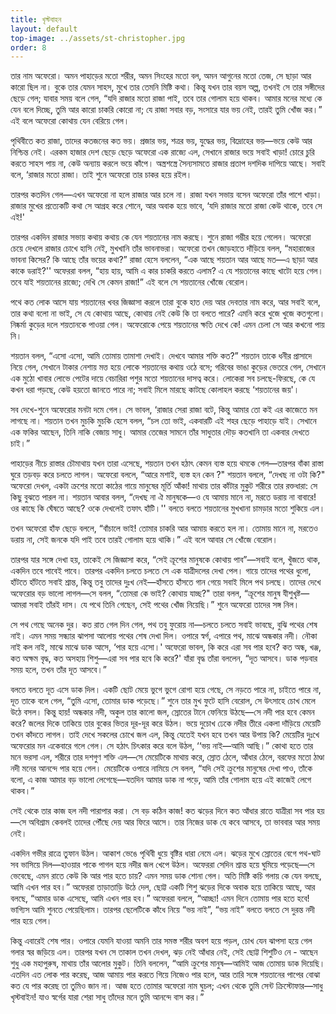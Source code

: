```yaml
---
title: খৃস্টবাহন
layout: default
top-image: ../assets/st-christopher.jpg
order: 8
---
```


তার নাম অফেরাে। অমন পাহাড়ের মতাে শরীর, অমন সিংহের মতাে বল, অমন আগুনের মতাে তেজ, সে ছাড়া আর কারাে ছিল না। বুকে তার যেমন সাহস, মুখে তার তেমনি মিষ্টি কথা। কিন্তু যখন তার বয়স অল্প, তখনই সে তার সঙ্গীদের ছেড়ে গেল; যাবার সময় বলে গেল, “যদি রাজার মতাে রাজা পাই, তবে তার গােলাম হয়ে থাকব। আমার মনের মধ্যে কে যেন বলে দিচ্ছে, তুমি আর কারাে চাকরি কোরাে না; যে রাজা সবার বড়, সংসারে যার ভয় নেই, তারই তুমি খোঁজ কর।” এই বলে অফেরাে কোথায় যেন বেরিয়ে গেল। 

পৃথিবীতে কত রাজা, তাদের কতজনের কত ভয়। প্রজার ভয়, শত্রর ভয়, যুদ্ধের ভয়, বিদ্রোহের ভয়—ভয়ে কেউ আর নিশ্চিন্ত নেই। এরকম হাজার দেশ ছেড়ে ছেড়ে অফেরাে এক রাজ্যে এল, সেখানে রাজার ভয়ে সবাই খাড়া! চোরে চুরি করতে সাহস পায় না, কেউ অন্যায় করলে ভয়ে কাঁপে। অস্ত্রশস্ত্রে সৈন্যসামতে রাজার প্রতাপ দশদিক দাপিয়ে আছে। সবাই বলে, ‘রাজার মতাে রাজা। তাই শুনে অফেরাে তার চাকর হয়ে রইল। 

তারপর কতদিন গেল—এখন অফেরাে না হলে রাজার আর চলে না। রাজা যখন সভায় বসেন অফেরাে তাঁর পাশে খাড়া। রাজার মুখের প্রত্যেকটি কথা সে আগ্রহ করে শােনে, আর অবাক হয়ে ভাবে, ‘যদি রাজার মতাে রাজা কেউ থাকে, তবে সে এই!' 

তারপর একদিন রাজার সভায় কথায় কথায় কে যেন শয়তানের নাম করছে। শুনে রাজা গম্ভীর হয়ে গেলেন। অফেরো চেয়ে দেখলে রাজার চোখে হাসি নেই, মুখখানি তাঁর ভাবনাভরা। অফেরো তখন জোড়হাতে দাঁড়িয়ে বলল, “মহারাজের ভাবনা কিসের? কি আছে তাঁর ভয়ের কথা?” রাজা হেসে বললেন, “এক আছে শয়তান আর আছে মত—এ ছাড়া আর কাকে ডরাই?'' অফেররা বলল, “হায় হায়, আমি এ কার চাকরি করতে এলাম? এ যে শয়তানের কাছে খাটো হয়ে গেল। তবে যাই শয়তানের রাজ্যে; দেখি সে কেমন রাজা!” এই বলে সে শয়তানের খোঁজে বেরােল। 

পথে কত লােক আসে যায় শয়তানের খবর জিজ্ঞাসা করলে তারা বুকে হাত দেয় আর দেবতার নাম করে, আর সবাই বলে, তার কথা বলাে না ভাই, সে যে কোথায় আছে, কোথায় নেই কেউ কি তা বলতে পারে? এমনি করে খুজে খুজে কতগুলাে। নিষ্কর্মা কুড়ের দলে শয়তানকে পাওয়া গেল। অফেরােকে পেয়ে শয়তানের ক্ষতি দেখে কে! এমন চেলা সে আর কখনাে পায় নি। 

শয়তান বলল, “এসাে এসাে, আমি তােমায় তামাশা দেখাই। দেখবে আমার শক্তি কত?” শয়তান তাকে ধনীর প্রাসাদে নিয়ে গেল, সেখানে টাকার নেশায় মত্ত হয়ে লােকে শয়তানের কথায় ওঠে বসে; গরিবের ভাঙা কুড়ের ভেতরে গেল, সেখানে এক মুঠো খাবার লােভে পেটের দায়ে বেচারিরা পশুর মতাে শয়তানের দাসত্ব করে। লােকেরা সব চলছে-ফিরছে, কে যে কখন ধরা পড়ছে, কেউ হয়তাে জানতে পারে না; সবাই মিলে মারছে কাটছে কোলাহল করছে ‘শয়তানের জয়'।
 
সব দেখে-শুনে অফেরাের মনটা দমে গেল। সে ভাবল, ‘রাজার সেরা রাজা বটে, কিন্তু আমার তাে কই এর কাজেতে মন লাগছে না। শয়তান তখন মুচকি মুচকি হেসে বলল, “চল তাে ভাই, একবারটি এই শহর ছেড়ে পাহাড়ে যাই। সেখানে এক ফকির আছেন, তিনি নাকি বেজায় সাধু। আমার তেজের সামনে তাঁর সাধুতার দৌড় কতখানি তা একবার দেখতে চাই।”
 
পাহাড়ের নীচে রাস্তার চৌমাথায় যখন তারা এসেছে, শয়তান তখন হঠাৎ কেমন ব্যস্ত হয়ে থমকে গেল—তারপর বাঁকা রাস্তা ঘুরে তড়বড় করে চলতে লাগল। অফেরাে বললে, “আরে মশাই, ব্যস্ত হন কেন ?" শয়তান বললে, “দেখছ না ওটা কি?" অফেরাে দেখল, একটা ক্রশের মতাে কাঠের গায়ে মানুষের মূর্তি আঁকা! মাথায় তার কাঁটার মুকুট শরীরে তার রক্তধারা: সে কিছু বুঝতে পারল না। শয়তান আবার বলল, “দেখছ না ঐ মানুষকে—ও যে আমায় মানে না, মরতে ডরায় না বাবারে! ওর কাছে কি ঘেঁষতে আছে? ওকে দেখলেই তফাৎ হাঁটি।'' বলতে বলতে শয়তানের মুখখানা চামড়ার মতাে শুকিয়ে এল। 

তখন অফেরাে হাঁফ ছেড়ে বললে, “বাঁচালে ভাই! তােমার চাকরি আর আমায় করতে হল না। তােমায় মানে না, মরতেও ডরায় না, সেই জনকে যদি পাই তবে তারই গােলাম হয়ে থাকি।” এই বলে আবার সে খোঁজে বেরােল। 

তারপর যার সঙ্গে দেখা হয়, তাকেই সে জিজ্ঞাসা করে, “সেই ক্রূশের মানুষকে কোথায় পাব”—সবাই বলে, খুঁজতে থাক, একদিন তবে পাবেই পাবে। তারপর একদিন চলতে চলতে সে এক যাত্রীদলের দেখা পেল। গায়ে তাদের পথের ধুলাে, হাঁটতে হাঁটতে সবাই শ্রান্ত, কিন্তু তবু তাদের দুঃখ নেই—হাঁসতে হাঁসতে গান গেয়ে সবাই মিলে পথ চলছে। তাদের দেখে অফেরোর বড় ভালাে লাগল—সে বলল, “তােমরা কে ভাই? কোথায় যাচ্ছ?" তারা বলল, “ক্রূশের মানুষ যীশুখৃষ্ট—আমরা সবাই তাঁরই দাস। যে পথে তিনি গেছেন, সেই পথের খোঁজ নিয়েছি।” শুনে অফেরাে তাদের সঙ্গ নিল।
 
সে পথ গেছে অনেক দুর। কত রাত গেল দিন গেল, পথ তবু ফুরােয় না—চলতে চলতে সবাই ভাবছে, বুঝি পথের শেষ নাই। এমন সময় সন্ধ্যার ঝাপসা আলোয় পথের শেষ দেখা দিল। ওপারে স্বর্গ, এপারে পথ, মাঝে অন্ধকার নদী। নৌকা নাই কল নাই, মাঝে মাঝে ডাক আসে, ‘পার হয়ে এসাে।' অফেরাে ভাবল, কি করে এরা সব পার হবে? কত অন্ধ, খঞ্জ, কত অক্ষম বৃদ্ধ, কত অসহায় শিশু—এরা সব পার হবে কি করে?' যাঁরা বৃদ্ধ তাঁরা বললেন, “দূত  আসবে। ডাক পড়বার সময় হলে, তখন তাঁর দূত আসবে।”
 
বলতে বলতে দূত এসে ডাক দিল। একটি ছােট মেয়ে ভুগে ভুগে রােগা হয়ে গেছে, সে নড়তে পারে না, চাইতে পারে না, দূত তাকে বলে গেল, “তুমি এসাে, তোমার ডাক পড়েছে।” শুনে তার মুখ ফুটে হাসি বেরােল, সে উৎসাহে চোখ মেলে উঠে বসল। কিন্তু হায়! অন্ধকার নদী, অকুল তার কালাে জল, স্রোতের টানে ফেনিয়ে উঠছে—সে নদী পার হবে কেমন করে? জলের দিকে তাকিয়ে তার বুকের ভিতর দূর-দূর করে উঠল। ভয়ে দুচোখ ঢেকে নদীর তীরে একলা দাঁড়িয়ে মেয়েটি তখন কাঁদতে লাগল। তাই দেখে সকলের চোখে জল এল, কিন্তু যেতেই যখন হবে তখন আর উপায় কি? মেয়েটির দুঃখে অফেরাের মন একেবারে গলে গেল। সে হঠাৎ চিৎকার করে বলে উঠল, ‘‘ভয় নাই—আমি আছি।” কোথা হতে তার মনে ভরসা এল, শরীরে তার দশগুণ শক্তি এল—সে মেয়েটিকে মাথায় করে, স্রোত ঠেলে, আঁধার ঠেলে, বরফের মতাে ঠাণ্ডা নদী মনের আনন্দে পার হয়ে গেল। মেয়েটিকে ওপারে নামিয়ে সে বলল, “যদি সেই ক্রুশের মানুষের দেখা পাও, তাঁকে বলাে, এ কাজ আমার বড় ভালাে লেগেছে—যতদিন আমার ডাক না পড়ে, আমি তাঁর গােলাম হয়ে এই কাজেই লেগে থাকব।” 

সেই থেকে তার কাজ হল নদী পারাপার করা। সে বড় কঠিন কাজ! কত ঝড়ের দিনে কত আঁধার রাতে যাত্রীরা সব পার হয়—সে অবিশ্রাম কেবলই তাদের পৌঁছে দেয় আর ফিরে আসে। তার নিজের ডাক যে কবে আসবে, তা ভাববার আর সময় নেই। 

একদিন গভীর রাত্রে তুফান উঠল। আকাশ ভেঙে পৃথিবী ধুয়ে বৃষ্টির ধারা নেমে এল। ঝড়ের মুখে স্রোতের বেগে পথ-ঘাট সব ভাসিয়ে দিল—হাওয়ার পাকে পাগল হয়ে নদীর জল খেপে উঠল। অফেররা সেদিন শ্রান্ত হয়ে ঘুমিয়ে পড়েছে—সে ভেবেছে, এমন রাতে কেউ কি আর পার হতে চায়? এমন সময় ডাক শোনা গেল। অতি মিষ্টি কচি গলায় কে যেন বলছে, আমি এখন পার হব।” অফেররা তাড়াতাড়ি উঠে দেল, ছােট্ট একটি শিশু ঝড়ের দিকে অবাক হয়ে তাকিয়ে আছে, আর বলছে, “আমার ডাক এসেছে, আমি এখন পার হব।” অফেররা বললে, “আচ্ছা! এমন দিনে তােমায় পার হতে হবে! ভাগ্যিস আমি শুনতে পেয়েছিলাম। তারপর ছেলেটিকে কাঁধে নিয়ে “ভয় নাই”, “ভয় নাই” বলতে বলতে সে দুরন্ত নদী পার হয়ে গেল।
 
কিন্তু এবারেই শেষ পার। ওপারে যেমনি যাওয়া অমনি তার সমস্ত শরীর অবশ হয়ে পড়ল, চোখ যেন ঝাপসা হয়ে গেল গলার স্বর জড়িয়ে এল। তারপর যখন সে তাকাল তখন দেখল, ঝড় নেই আঁধার নেই, সেই ছােট্ট শিশুটিও নে - আছেন শুধু এক মহাপুরুষ, মাথায় তাঁর আলাের মুকুট। তিনি বললেন, “আমি ক্রুশের মানুষ—আমিই আজ তােমায় ডাক দিয়েছি। এতদিন এত লােক পার করেছ, আজ আমায় পার করতে গিয়ে নিজেও পার হলে, আর তারি সঙ্গে শয়তানের পাপের বােঝা কত যে পার করেছ তা তুমিও জান না। আজ হতে তোমার অফেরো নাম ঘুচল; এখন থেকে তুমি সেন্ট ক্রিস্টোফার—সাধু খৃস্টবাইন! যাও স্বর্গের যারা শেরা সাধু তাঁদের মনে তুমি আনন্দে বাস কর।”